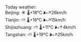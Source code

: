 Today weather:  
Beijing: ☀️   🌡️+18°C 🌬️↗26km/h  
Tianjin: ⛅️  🌡️+16°C 🌬️↗15km/h  
Shijiazhuang: ⛅️  🌡️+11°C 🌬️↑4km/h  
Tangshan: ⛅️  🌡️+19°C 🌬️↗25km/h  
